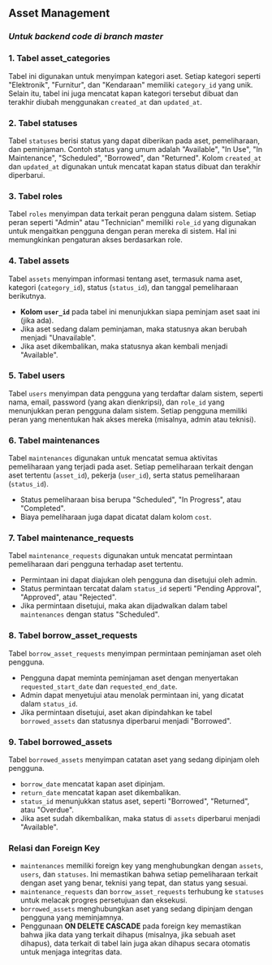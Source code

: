 ## Asset Management

### *Untuk backend code di branch master*

### 1. **Tabel asset_categories**
Tabel ini digunakan untuk menyimpan kategori aset. Setiap kategori seperti "Elektronik", "Furnitur", dan "Kendaraan" memiliki `category_id` yang unik. Selain itu, tabel ini juga mencatat kapan kategori tersebut dibuat dan terakhir diubah menggunakan `created_at` dan `updated_at`.

### 2. **Tabel statuses**
Tabel `statuses` berisi status yang dapat diberikan pada aset, pemeliharaan, dan peminjaman. Contoh status yang umum adalah "Available", "In Use", "In Maintenance", "Scheduled", "Borrowed", dan "Returned". Kolom `created_at` dan `updated_at` digunakan untuk mencatat kapan status dibuat dan terakhir diperbarui.

### 3. **Tabel roles**
Tabel `roles` menyimpan data terkait peran pengguna dalam sistem. Setiap peran seperti "Admin" atau "Technician" memiliki `role_id` yang digunakan untuk mengaitkan pengguna dengan peran mereka di sistem. Hal ini memungkinkan pengaturan akses berdasarkan role.

### 4. **Tabel assets**
Tabel `assets` menyimpan informasi tentang aset, termasuk nama aset, kategori (`category_id`), status (`status_id`), dan tanggal pemeliharaan berikutnya.
- **Kolom `user_id`** pada tabel ini menunjukkan siapa peminjam aset saat ini (jika ada).
- Jika aset sedang dalam peminjaman, maka statusnya akan berubah menjadi "Unavailable".
- Jika aset dikembalikan, maka statusnya akan kembali menjadi "Available".

### 5. **Tabel users**
Tabel `users` menyimpan data pengguna yang terdaftar dalam sistem, seperti nama, email, password (yang akan dienkripsi), dan `role_id` yang menunjukkan peran pengguna dalam sistem. Setiap pengguna memiliki peran yang menentukan hak akses mereka (misalnya, admin atau teknisi).

### 6. **Tabel maintenances**
Tabel `maintenances` digunakan untuk mencatat semua aktivitas pemeliharaan yang terjadi pada aset. Setiap pemeliharaan terkait dengan aset tertentu (`asset_id`), pekerja (`user_id`), serta status pemeliharaan (`status_id`).
- Status pemeliharaan bisa berupa "Scheduled", "In Progress", atau "Completed".
- Biaya pemeliharaan juga dapat dicatat dalam kolom `cost`.

### 7. **Tabel maintenance_requests**
Tabel `maintenance_requests` digunakan untuk mencatat permintaan pemeliharaan dari pengguna terhadap aset tertentu.
- Permintaan ini dapat diajukan oleh pengguna dan disetujui oleh admin.
- Status permintaan tercatat dalam `status_id` seperti "Pending Approval", "Approved", atau "Rejected".
- Jika permintaan disetujui, maka akan dijadwalkan dalam tabel `maintenances` dengan status "Scheduled".

### 8. **Tabel borrow_asset_requests**
Tabel `borrow_asset_requests` menyimpan permintaan peminjaman aset oleh pengguna.
- Pengguna dapat meminta peminjaman aset dengan menyertakan `requested_start_date` dan `requested_end_date`.
- Admin dapat menyetujui atau menolak permintaan ini, yang dicatat dalam `status_id`.
- Jika permintaan disetujui, aset akan dipindahkan ke tabel `borrowed_assets` dan statusnya diperbarui menjadi "Borrowed".

### 9. **Tabel borrowed_assets**
Tabel `borrowed_assets` menyimpan catatan aset yang sedang dipinjam oleh pengguna.
- `borrow_date` mencatat kapan aset dipinjam.
- `return_date` mencatat kapan aset dikembalikan.
- `status_id` menunjukkan status aset, seperti "Borrowed", "Returned", atau "Overdue".
- Jika aset sudah dikembalikan, maka status di `assets` diperbarui menjadi "Available".

### **Relasi dan Foreign Key**
- `maintenances` memiliki foreign key yang menghubungkan dengan `assets`, `users`, dan `statuses`. Ini memastikan bahwa setiap pemeliharaan terkait dengan aset yang benar, teknisi yang tepat, dan status yang sesuai.
- `maintenance_requests` dan `borrow_asset_requests` terhubung ke `statuses` untuk melacak progres persetujuan dan eksekusi.
- `borrowed_assets` menghubungkan aset yang sedang dipinjam dengan pengguna yang meminjamnya.
- Penggunaan **ON DELETE CASCADE** pada foreign key memastikan bahwa jika data yang terkait dihapus (misalnya, jika sebuah aset dihapus), data terkait di tabel lain juga akan dihapus secara otomatis untuk menjaga integritas data.

